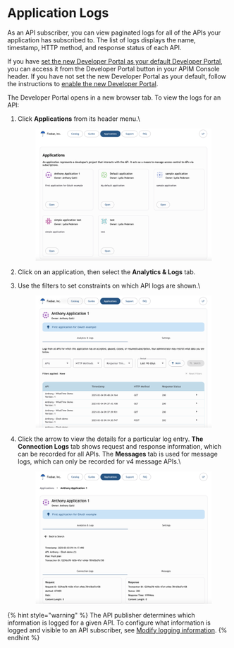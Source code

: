 # Application Logs

As an API subscriber, you can view paginated logs for all of the APIs your application has subscribed to. The list of logs displays the name, timestamp, HTTP method, and response status of each API.

If you have [set the new Developer Portal as your default Developer Portal](broken-reference), you can access it from the Developer Portal button in your APIM Console header. If you have not set the new Developer Portal as your default, follow the instructions to [enable the new Developer Portal](broken-reference).

The Developer Portal opens in a new browser tab. To view the logs for an API:

1.  Click **Applications** from its header menu.\


    <figure><img src="../../.gitbook/assets/00 apps.png" alt=""><figcaption></figcaption></figure>
2. Click on an application, then select the **Analytics & Logs** tab.
3.  Use the filters to set constraints on which API logs are shown.\


    <figure><img src="../../.gitbook/assets/00 logs.png" alt=""><figcaption></figcaption></figure>
4.  Click the arrow to view the details for a particular log entry. **The Connection Logs** tab shows request and response information, which can be recorded for all APIs. The **Messages** tab is used for message logs, which can only be recorded for v4 message APIs.\


    <figure><img src="../../.gitbook/assets/00 log.png" alt=""><figcaption></figcaption></figure>

{% hint style="warning" %}
The API publisher determines which information is logged for a given API. To configure what information is logged and visible to an API subscriber, see [Modify logging information](../../analyze-and-monitor-apis/logging.md#modify-logging-information).
{% endhint %}
